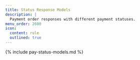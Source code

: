 ```yaml
---
title: Status Response Models
description: |
  Payment order responses with different payment statuses.
menu_order: 2600
icon:
  content: rule
  outlined: true
---
```


{% include pay-status-models.md %}
